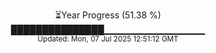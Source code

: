 <p align="center">
⏳Year Progress (51.38 %) <br>
███████████████▁▁▁▁▁▁▁▁▁▁▁▁▁▁▁ <br>
<sub>Updated: Mon, 07 Jul 2025 12:51:12 GMT</sub>
</p>


